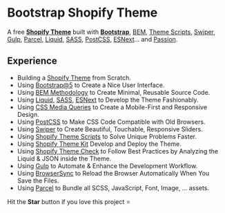 # Bootstrap Shopify Theme

A free [**Shopify Theme**](https://github.com/maxvien/bootstrap-shopify-theme) built with [**Bootstrap**](https://getbootstrap.com/), [BEM](http://getbem.com/), [Theme Scripts](https://github.com/Shopify/theme-scripts), [Swiper](https://swiperjs.com/), [Gulp](https://gulpjs.com/), [Parcel](https://parceljs.org/), [Liquid](https://shopify.github.io/liquid/), [SASS](https://sass-lang.com/), [PostCSS](https://postcss.org/), [ESNext](https://en.wikipedia.org/wiki/ECMAScript#ES.Next)... and [Passion](https://www.urbandictionary.com/define.php?term=Passion).

## Experience

- Building a [Shopify Theme](https://github.com/maxvien/bootstrap-shopify-theme) from Scratch.
- Using [Bootstrap@5](https://getbootstrap.com/) to Create a Nice User Interface.
- Using [BEM Methodology](http://getbem.com/) to Create Minimal, Reusable Source Code.
- Using [Liquid](https://shopify.github.io/liquid/), [SASS](https://sass-lang.com/), [ESNext](https://en.wikipedia.org/wiki/ECMAScript#ES.Next) to Develop the Theme Fashionably.
- Using [CSS Media Queries](https://www.w3schools.com/css/css_rwd_mediaqueries.asp) to Create a Mobile-First and Responsive Design.
- Using [PostCSS](https://postcss.org/) to Make CSS Code Compatible with Old Browsers.
- Using [Swiper](https://swiperjs.com/) to Create Beautiful, Touchable, Responsive Sliders.
- Using [Shopify Theme Scripts](https://github.com/Shopify/theme-scripts) to Solve Unique Problems Faster.
- Using [Shopify Theme Kit](https://github.com/Shopify/themekit) Develop and Deploy the Theme.
- Using [Shopify Theme Check](https://github.com/Shopify/theme-check) to Follow Best Practices by Analyzing the Liquid & JSON inside the Theme.
- Using [Gulp](https://gulpjs.com/) to Automate & Enhance the Development Workflow.
- Using [BrowserSync](https://github.com/Browsersync/browser-sync) to Reload the Browser Automatically When You Save the Files.
- Using [Parcel](https://parceljs.org/) to Bundle all SCSS, JavaScript, Font, Image, ... assets.

Hit the **Star** button if you love this project ⭐️
